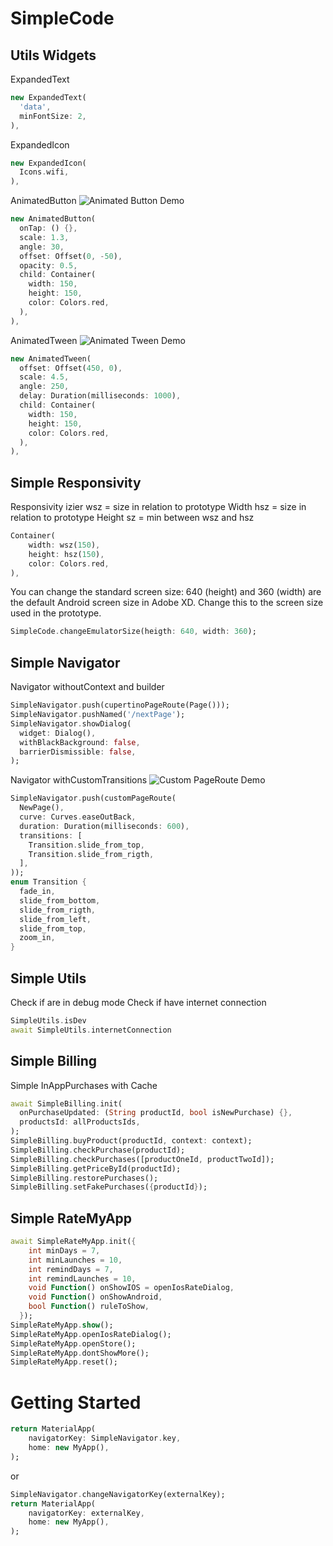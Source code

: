 # SimpleCode

## Utils Widgets
ExpandedText
```dart
new ExpandedText(
  'data',
  minFontSize: 2,
),
```
ExpandedIcon
```dart
new ExpandedIcon(
  Icons.wifi,
),
```
AnimatedButton
![Animated Button Demo](demo/animated_button.gif)
```dart
new AnimatedButton(
  onTap: () {},
  scale: 1.3,
  angle: 30,
  offset: Offset(0, -50),
  opacity: 0.5,
  child: Container(
    width: 150,
    height: 150,
    color: Colors.red,
  ),
),
```

AnimatedTween
![Animated Tween Demo](demo/animated_tween.gif)
```dart
new AnimatedTween(
  offset: Offset(450, 0),
  scale: 4.5,
  angle: 250,
  delay: Duration(milliseconds: 1000),
  child: Container(
    width: 150,
    height: 150,
    color: Colors.red,
  ),
),
```

## Simple Responsivity
Responsivity izier
wsz = size in relation to prototype Width
hsz = size in relation to prototype Height
sz = min between wsz and hsz
```dart
Container(
    width: wsz(150),
    height: hsz(150),
    color: Colors.red,
),
```

You can change the standard screen size:
640 (height) and 360 (width) are the default Android screen size in Adobe XD.
Change this to the screen size used in the prototype.
```dart
SimpleCode.changeEmulatorSize(heigth: 640, width: 360);
```

## Simple Navigator
Navigator withoutContext and builder
```dart
SimpleNavigator.push(cupertinoPageRoute(Page()));
SimpleNavigator.pushNamed('/nextPage');
SimpleNavigator.showDialog(
  widget: Dialog(),
  withBlackBackground: false,
  barrierDismissible: false,
);
```

Navigator withCustomTransitions
![Custom PageRoute Demo](demo/custom_page_route.gif.gif)
```dart
SimpleNavigator.push(customPageRoute(
  NewPage(),
  curve: Curves.easeOutBack,
  duration: Duration(milliseconds: 600),
  transitions: [
    Transition.slide_from_top,
    Transition.slide_from_rigth,
  ],
));
enum Transition {
  fade_in,
  slide_from_bottom,
  slide_from_rigth,
  slide_from_left,
  slide_from_top,
  zoom_in,
}
```

## Simple Utils
Check if are in debug mode
Check if have internet connection
```dart
SimpleUtils.isDev
await SimpleUtils.internetConnection
```

## Simple Billing
Simple InAppPurchases with Cache
```dart
await SimpleBilling.init(
  onPurchaseUpdated: (String productId, bool isNewPurchase) {},
  productsId: allProductsIds,
);
SimpleBilling.buyProduct(productId, context: context);
SimpleBilling.checkPurchase(productId);
SimpleBilling.checkPurchases([productOneId, productTwoId]);
SimpleBilling.getPriceById(productId);
SimpleBilling.restorePurchases();
SimpleBilling.setFakePurchases({productId});
```

## Simple RateMyApp
```dart
await SimpleRateMyApp.init({
    int minDays = 7,
    int minLaunches = 10,
    int remindDays = 7,
    int remindLaunches = 10,
    void Function() onShowIOS = openIosRateDialog,
    void Function() onShowAndroid,
    bool Function() ruleToShow,
  });
SimpleRateMyApp.show();
SimpleRateMyApp.openIosRateDialog();
SimpleRateMyApp.openStore();
SimpleRateMyApp.dontShowMore();
SimpleRateMyApp.reset();
```

# Getting Started

```dart
return MaterialApp(
    navigatorKey: SimpleNavigator.key,
    home: new MyApp(),
);
``` 

or 

```dart
SimpleNavigator.changeNavigatorKey(externalKey);
return MaterialApp(
    navigatorKey: externalKey,
    home: new MyApp(),
);
``` 